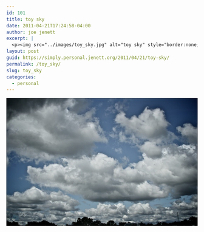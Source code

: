 ```yaml
---
id: 101
title: toy sky
date: 2011-04-21T17:24:58-04:00
author: joe jenett
excerpt: |
  <p><img src="../images/toy_sky.jpg" alt="toy sky" style="border:none;" /></p>
layout: post
guid: https://simply.personal.jenett.org/2011/04/21/toy-sky/
permalink: /toy_sky/
slug: toy_sky
categories:
  - personal
---
```

<img src="../images/toy_sky.jpg" alt="toy sky" style="border:none;" />